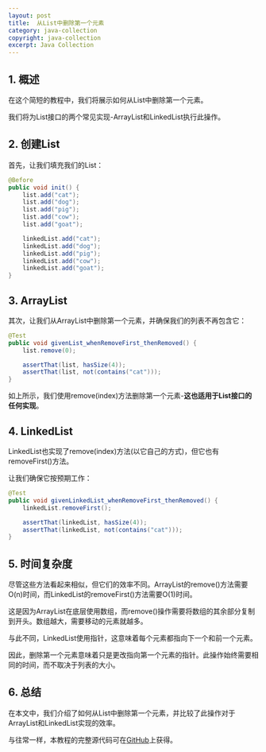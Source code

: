 ```yaml
---
layout: post
title:  从List中删除第一个元素
category: java-collection
copyright: java-collection
excerpt: Java Collection
---
```


## 1. 概述

在这个简短的教程中，我们将展示如何从List中删除第一个元素。

我们将为List接口的两个常见实现-ArrayList和LinkedList执行此操作。

## 2. 创建List

首先，让我们填充我们的List：

```java
@Before
public void init() {
    list.add("cat");
    list.add("dog");
    list.add("pig");
    list.add("cow");
    list.add("goat");

    linkedList.add("cat");
    linkedList.add("dog");
    linkedList.add("pig");
    linkedList.add("cow");
    linkedList.add("goat");
}
```

## 3. ArrayList

其次，让我们从ArrayList中删除第一个元素，并确保我们的列表不再包含它：

```java
@Test
public void givenList_whenRemoveFirst_thenRemoved() {
    list.remove(0);

    assertThat(list, hasSize(4));
    assertThat(list, not(contains("cat")));
}
```

如上所示，我们使用remove(index)方法删除第一个元素-**这也适用于List接口的任何实现**。

## 4. LinkedList

LinkedList也实现了remove(index)方法(以它自己的方式)，但它也有removeFirst()方法。

让我们确保它按预期工作：

```java
@Test
public void givenLinkedList_whenRemoveFirst_thenRemoved() {
    linkedList.removeFirst();

    assertThat(linkedList, hasSize(4));
    assertThat(linkedList, not(contains("cat")));
}
```

## 5. 时间复杂度

尽管这些方法看起来相似，但它们的效率不同。ArrayList的remove()方法需要O(n)时间，而LinkedList的removeFirst()方法需要O(1)时间。

这是因为ArrayList在底层使用数组，而remove()操作需要将数组的其余部分复制到开头。数组越大，需要移动的元素就越多。

与此不同，LinkedList使用指针，这意味着每个元素都指向下一个和前一个元素。

因此，删除第一个元素意味着只是更改指向第一个元素的指针。此操作始终需要相同的时间，而不取决于列表的大小。

## 6.  总结

在本文中，我们介绍了如何从List中删除第一个元素，并比较了此操作对于ArrayList和LinkedList实现的效率。

与往常一样，本教程的完整源代码可在[GitHub](https://github.com/tuyucheng7/taketoday-tutorial4j/tree/master/java-core-modules/java-collections-list-1)上获得。